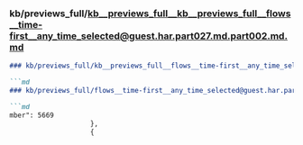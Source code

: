 ### kb/previews_full/kb__previews_full__kb__previews_full__flows__time-first__any_time_selected@guest.har.part027.md.part002.md.md

```md
### kb/previews_full/kb__previews_full__flows__time-first__any_time_selected@guest.har.part027.md.part002.md

```md
### kb/previews_full/flows__time-first__any_time_selected@guest.har.part027.md (part 002)

```md
mber": 5669
                    },
                    {
            
```

```

```

```
